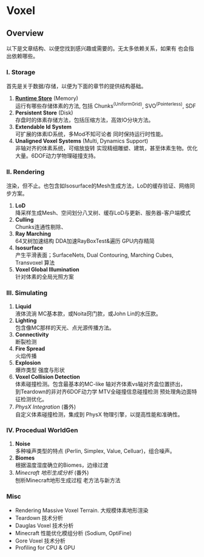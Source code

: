 
# Voxel

<!-- 欢迎来到这个体素系列， -->

<!-- ::: details 这家伙是谁? 
我是沙盒体素游戏 Ethertia 的开发者，从13岁开始接触 Minecraft 一发不可收拾。
::: -->


## Overview

以下是文章结构、以便您找到感兴趣或需要的。无太多依赖关系，如果有 也会指出依赖哪些。

### I. Storage
首先是关于数据/存储，以便为下面的章节的提供结构基础。

1. [**Runtime Store**](storage/runtime-store) (Memory)  
运行有哪些存储体素的方法, 包括 Chunks<sup>(UniformGrid)</sup>, SVO<sup>(Pointerless)</sup>, SDF
2. **Persistent Store** (Disk)  
存盘时的体素存储方法，包括压缩方法，高效IO分块方法。
3. **Extendable Id System**  
可扩展的体素ID系统，多Mod不知可论者 同时保持运行时性能。
4. **Unaligned Voxel Systems** (Multi, Dynamics Support)  
非轴对齐的体素系统，可缩放旋转 实现精细雕塑、建筑，甚至体素生物。优化大量。6DOF动力学物理碰撞支持。

### II. Rendering
渲染，但不止。也包含如Isosurface的Mesh生成方法，LoD的缓存验证、网络同步方案。

1. **LoD**  
降采样生成Mesh、空间划分八叉树、缓存LoD与更新、服务器-客户端模式
2. **Culling**  
Chunks连通性剔除、
3. **Ray Marching**  
64叉树加速结构 DDA加速RayBoxTest&遍历 GPU内存精简 
4. **Isosurface**  
产生平滑表面；SurfaceNets, Dual Contouring, Marching Cubes, Transvoxel 算法
3. **Voxel Global Illumination**  
针对体素的全局光照方案

### III. Simulating

1. **Liquid**  
液体流淌 MC基本款，或Noita窍门款，或John Lin的水压款。
2. **Lighting**  
包含像MC那样的天光、点光源传播方法。
3. **Connectivity**  
断裂检测
4. **Fire Spread**  
火焰传播
5. **Explosion**   
爆炸类型 强度与形状
6. **Voxel Collision Detection**  
体素碰撞检测。包含最基本的MC-like 轴对齐体素vs轴对齐盒位置挤出，  
到Teardown的非对齐6DOF动力学 MTV全碰撞信息碰撞检测 预处理角边面特征检测优化。
6. *PhysX Integration* (番外)  
自定义体素碰撞检测，集成到 PhysX 物理引擎，以提高性能和准确性。


### IV. Procedual WorldGen

1. **Noise**  
  多种噪声类型的特点 (Perlin, Simplex, Value, Celluar)，组合噪声。
2. **Biomes**  
  根据温度湿度确立的Biomes，边缘过渡
3. *Minecraft 地形生成分析* (番外)  
  刨析Minecraft地形生成过程 老方法与新方法


### Misc

- Rendering Massive Voxel Terrain. 大规模体素地形渲染
- Teardown 技术分析
- Dauglas Voxel 技术分析
- Minecraft 性能优化模组分析 (Sodium, OptiFine)
- Gore Voxel 技术分析
- Profiling for CPU & GPU